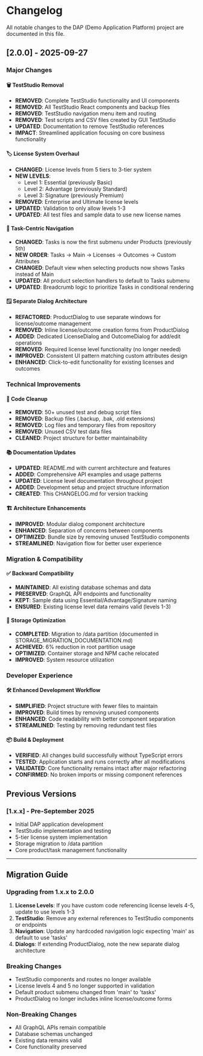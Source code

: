 # Changelog

All notable changes to the DAP (Demo Application Platform) project are documented in this file.

## [2.0.0] - 2025-09-27

### Major Changes

#### 🗑️ TestStudio Removal
- **REMOVED**: Complete TestStudio functionality and UI components
- **REMOVED**: All TestStudio React components and backup files
- **REMOVED**: TestStudio navigation menu item and routing
- **REMOVED**: Test scripts and CSV files created by GUI TestStudio
- **UPDATED**: Documentation to remove TestStudio references
- **IMPACT**: Streamlined application focusing on core business functionality

#### 🏷️ License System Overhaul
- **CHANGED**: License levels from 5 tiers to 3-tier system
- **NEW LEVELS**: 
  - Level 1: Essential (previously Basic)
  - Level 2: Advantage (previously Standard) 
  - Level 3: Signature (previously Premium)
- **REMOVED**: Enterprise and Ultimate license levels
- **UPDATED**: Validation to only allow levels 1-3
- **UPDATED**: All test files and sample data to use new license names

#### 🎯 Task-Centric Navigation
- **CHANGED**: Tasks is now the first submenu under Products (previously 5th)
- **NEW ORDER**: Tasks → Main → Licenses → Outcomes → Custom Attributes
- **CHANGED**: Default view when selecting products now shows Tasks instead of Main
- **UPDATED**: All product selection handlers to default to Tasks submenu
- **UPDATED**: Breadcrumb logic to prioritize Tasks in conditional rendering

#### 🪟 Separate Dialog Architecture
- **REFACTORED**: ProductDialog to use separate windows for license/outcome management
- **REMOVED**: Inline license/outcome creation forms from ProductDialog
- **ADDED**: Dedicated LicenseDialog and OutcomeDialog for add/edit operations
- **REMOVED**: Required license level functionality (no longer needed)
- **IMPROVED**: Consistent UI pattern matching custom attributes design
- **ENHANCED**: Click-to-edit functionality for existing licenses and outcomes

### Technical Improvements

#### 🧹 Code Cleanup
- **REMOVED**: 50+ unused test and debug script files
- **REMOVED**: Backup files (.backup, .bak, .old extensions)
- **REMOVED**: Log files and temporary files from repository
- **REMOVED**: Unused CSV test data files
- **CLEANED**: Project structure for better maintainability

#### 📚 Documentation Updates
- **UPDATED**: README.md with current architecture and features
- **ADDED**: Comprehensive API examples and usage patterns
- **UPDATED**: License level documentation throughout project
- **ADDED**: Development setup and project structure information
- **CREATED**: This CHANGELOG.md for version tracking

#### 🏗️ Architecture Enhancements
- **IMPROVED**: Modular dialog component architecture
- **ENHANCED**: Separation of concerns between components
- **OPTIMIZED**: Bundle size by removing unused TestStudio components
- **STREAMLINED**: Navigation flow for better user experience

### Migration & Compatibility

#### ✅ Backward Compatibility
- **MAINTAINED**: All existing database schemas and data
- **PRESERVED**: GraphQL API endpoints and functionality
- **KEPT**: Sample data using Essential/Advantage/Signature naming
- **ENSURED**: Existing license level data remains valid (levels 1-3)

#### 🚀 Storage Optimization
- **COMPLETED**: Migration to /data partition (documented in STORAGE_MIGRATION_DOCUMENTATION.md)
- **ACHIEVED**: 6% reduction in root partition usage
- **OPTIMIZED**: Container storage and NPM cache relocated
- **IMPROVED**: System resource utilization

### Developer Experience

#### 🛠️ Enhanced Development Workflow
- **SIMPLIFIED**: Project structure with fewer files to maintain
- **IMPROVED**: Build times by removing unused components
- **ENHANCED**: Code readability with better component separation
- **STREAMLINED**: Testing by removing redundant test files

#### 📦 Build & Deployment
- **VERIFIED**: All changes build successfully without TypeScript errors
- **TESTED**: Application starts and runs correctly after all modifications
- **VALIDATED**: Core functionality remains intact after major refactoring
- **CONFIRMED**: No broken imports or missing component references

## Previous Versions

### [1.x.x] - Pre-September 2025
- Initial DAP application development
- TestStudio implementation and testing
- 5-tier license system implementation
- Storage migration to /data partition
- Core product/task management functionality

---

## Migration Guide

### Upgrading from 1.x.x to 2.0.0

1. **License Levels**: If you have custom code referencing license levels 4-5, update to use levels 1-3
2. **TestStudio**: Remove any external references to TestStudio components or endpoints
3. **Navigation**: Update any hardcoded navigation logic expecting 'main' as default to use 'tasks'
4. **Dialogs**: If extending ProductDialog, note the new separate dialog architecture

### Breaking Changes
- TestStudio components and routes no longer available
- License levels 4 and 5 no longer supported in validation
- Default product submenu changed from 'main' to 'tasks'
- ProductDialog no longer includes inline license/outcome forms

### Non-Breaking Changes  
- All GraphQL APIs remain compatible
- Database schemas unchanged
- Existing data remains valid
- Core functionality preserved